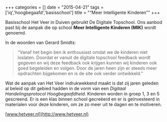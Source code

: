 +++
categories = []
date = "2015-04-21"
tags = ['iq','hoogbegaafd','basisschool']
title = "“Meer Intelligente Kinderen”"
+++

Basisschool Het Veer in Duiven gebruikt De Digitale Topschool. Ons aanbod past bij de aanpak die op school **Meer Intelligente Kinderen (MIK)** wordt genoemd.

In de woorden van Gerard Smidts:

> “Vanaf het begin ben ik enthousiast omdat we de kinderen niet loslaten. Doordat er vanuit de digitale topschool feedback wordt gegeven en wij deze feedback ook krijgen kunnen wij kinderen ook goed begeleiden en volgen. Door de jaren heen zijn er steeds meer opdrachten bijgekomen en is de site ook verder ontwikkeld.”

Wat de aanpak van Het Veer indrukwekkend maakt is dat zij jaren geleden al beleid op dit gebied hadden in de vorm van een *Digitaal Handelingsprotocol Hoogbegaafdheid*. Kinderen worden in groep 1, 3 en 5 gescreend. Er is een klas binnen school gecreëerd en er is geïnvesteerd in materialen voor deze kinderen, om ze zo meer uit te dagen en te motiveren.

[www.hetveer.nl](http://www.hetveer.nl)
